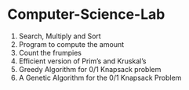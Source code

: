 # Computer-Science-Lab
1.	Search, Multiply and Sort
2.	Program to compute the amount
3.	Count the frumpies
4.	Efficient version of Prim’s and Kruskal’s
5.	Greedy Algorithm for 0/1 Knapsack problem
6.	A Genetic Algorithm for the 0/1 Knapsack Problem
